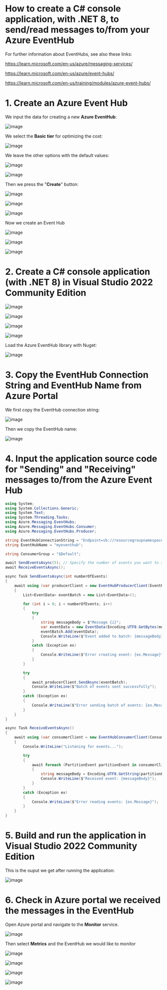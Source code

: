 # How to create a C# console application, with .NET 8, to send/read messages to/from your Azure EventHub

For further information about EventHubs, see also these links:

https://learn.microsoft.com/en-us/azure/messaging-services/

https://learn.microsoft.com/en-us/azure/event-hubs/

https://learn.microsoft.com/en-us/training/modules/azure-event-hubs/

# 1. Create an Azure Event Hub

We input the data for creating a new **Azure EventHub**:

![image](https://github.com/luiscoco/Azure_EventHub/assets/32194879/73e5e771-b63d-4cea-abe9-786cc46c331f)

We select the **Basic tier** for optimizing the cost:

![image](https://github.com/luiscoco/Azure_EventHub/assets/32194879/358c4036-fd46-44b0-aba2-f6084a288bd0)

We leave the other options with the default values:

![image](https://github.com/luiscoco/Azure_EventHub/assets/32194879/42c982bc-58cc-4b6b-8355-c608e8ce43c3)

![image](https://github.com/luiscoco/Azure_EventHub/assets/32194879/42c6da99-5565-40df-a222-b089994041f1)

Then we press the "**Create**" button:

![image](https://github.com/luiscoco/Azure_EventHub/assets/32194879/c51483d9-1a4e-4874-b7f9-122e067db790)

![image](https://github.com/luiscoco/Azure_EventHub/assets/32194879/8aa1372f-47e4-4a71-ae9a-a5b86dd665e3)

![image](https://github.com/luiscoco/Azure_EventHub/assets/32194879/beda6c87-08bd-4278-8be6-16beadc0359e)

Now we create an Event Hub

![image](https://github.com/luiscoco/Azure_EventHub/assets/32194879/a6af56eb-476d-4403-b88f-b7472a9af8ac)

![image](https://github.com/luiscoco/Azure_EventHub/assets/32194879/4a4a14bf-67e2-4b45-9378-39ca3d8c6a4b)

![image](https://github.com/luiscoco/Azure_EventHub/assets/32194879/9a885d2c-2bbf-469f-8b4c-fe60ce5e42d8)

# 2. Create a C# console application (with .NET 8) in Visual Studio 2022 Community Edition

![image](https://github.com/luiscoco/Azure_EventHub/assets/32194879/dc12bdb8-c1b3-4f1d-8df2-42fa798fa3cd)

![image](https://github.com/luiscoco/Azure_EventHub/assets/32194879/2348157a-e2f6-44c7-9de6-64304813a852)

![image](https://github.com/luiscoco/Azure_EventHub/assets/32194879/05daad0a-8dec-4119-8f90-8c0cd6cab158)

![image](https://github.com/luiscoco/Azure_EventHub/assets/32194879/be31e079-d8ac-47eb-8238-7bb2107a2485)

Load the Azure EventHub library with Nuget:

![image](https://github.com/luiscoco/Azure_EventHub/assets/32194879/355c3988-776e-44eb-a0e2-a691327b4971)

# 3. Copy the EventHub Connection String and EventHub Name from Azure Portal

We first copy the EventHub connection string:

![image](https://github.com/luiscoco/Azure_EventHub/assets/32194879/9fb020a7-238f-4808-8dbd-865768245aaf)

Then we copy the EventHub name:

![image](https://github.com/luiscoco/Azure_EventHub/assets/32194879/03e2cd33-46e4-4e3c-8a50-05728624ac86)

# 4. Input the application source code for "Sending" and "Receiving" messages to/from the Azure Event Hub

```csharp
using System;
using System.Collections.Generic;
using System.Text;
using System.Threading.Tasks;
using Azure.Messaging.EventHubs;
using Azure.Messaging.EventHubs.Consumer;
using Azure.Messaging.EventHubs.Producer;

string EventHubConnectionString = "Endpoint=sb://resourcegroupnamespace1.servicebus.windows.net/;SharedAccessKeyName=RootManageSharedAccessKey;SharedAccessKey=ojE7f1xAMJ2gpwK1zmsdwkQ4YdC65bhQR+AEhJX8PDM=";
string EventHubName = "myeventhub";

string ConsumerGroup = "$Default";

await SendEventsAsync(5); // Specify the number of events you want to send
await ReceiveEventsAsync();

async Task SendEventsAsync(int numberOfEvents)
{
    await using (var producerClient = new EventHubProducerClient(EventHubConnectionString, EventHubName))
    {
        List<EventData> eventBatch = new List<EventData>();

        for (int i = 0; i < numberOfEvents; i++)
        {
            try
            {
                string messageBody = $"Message {i}";
                var eventData = new EventData(Encoding.UTF8.GetBytes(messageBody));
                eventBatch.Add(eventData);
                Console.WriteLine($"Event added to batch: {messageBody}");
            }
            catch (Exception ex)
            {
                Console.WriteLine($"Error creating event: {ex.Message}");
            }
        }

        try
        {
            await producerClient.SendAsync(eventBatch);
            Console.WriteLine($"Batch of events sent successfully");
        }
        catch (Exception ex)
        {
            Console.WriteLine($"Error sending batch of events: {ex.Message}");
        }
    }
}

async Task ReceiveEventsAsync()
{
    await using (var consumerClient = new EventHubConsumerClient(ConsumerGroup, EventHubConnectionString, EventHubName))
    {
        Console.WriteLine("Listening for events...");

        try
        {
            await foreach (PartitionEvent partitionEvent in consumerClient.ReadEventsAsync())
            {
                string messageBody = Encoding.UTF8.GetString(partitionEvent.Data.Body.ToArray());
                Console.WriteLine($"Received event: {messageBody}");
            }
        }
        catch (Exception ex)
        {
            Console.WriteLine($"Error reading events: {ex.Message}");
        }
    }
}
```


# 5. Build and run the application in Visual Studio 2022 Community Edition

This is the ouput we get after running the application:

![image](https://github.com/luiscoco/Azure_EventHub/assets/32194879/e1f3f4d5-1ddc-42d3-8065-cea0fe1c86b4)


# 6. Check in Azure portal we received the messages in the EventHub

Open Azure portal and navigate to the **Monitor** service. 

![image](https://github.com/luiscoco/Azure_EventHub/assets/32194879/c2912ec6-503c-4f48-8dc2-4d5f222d8cf9)

Then select **Metrics** and the EventHub we would like to monitor

![image](https://github.com/luiscoco/Azure_EventHub/assets/32194879/8abba4d7-f50e-462c-81a5-1a21d0854856)

![image](https://github.com/luiscoco/Azure_EventHub/assets/32194879/fcb93c52-bd38-42cd-9902-d39e6066789b)

![image](https://github.com/luiscoco/Azure_EventHub/assets/32194879/7d094d23-d112-4c57-9638-2eae097d69d0)

![image](https://github.com/luiscoco/Azure_EventHub/assets/32194879/fbfdbac8-f35f-470f-a4b1-a38c32c243ee)


